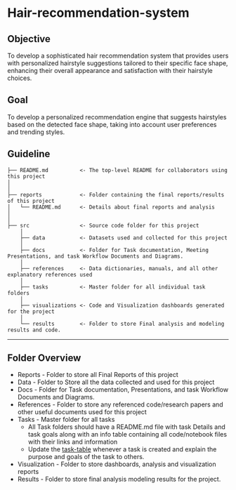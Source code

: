 # Hair-recommendation-system
## Objective
To develop a sophisticated hair recommendation system that provides users with personalized hairstyle suggestions tailored to their specific face shape, enhancing their overall appearance and satisfaction with their hairstyle choices.
## Goal
To develop a personalized recommendation engine that suggests hairstyles based on the detected face shape, taking into account user preferences and trending styles.
## Guideline

    ├── README.md          <- The top-level README for collaborators using this project
    │ 
    │
    ├── reports            <- Folder containing the final reports/results of this project
    │   └── README.md      <- Details about final reports and analysis
    │ 
    │   
    ├── src                <- Source code folder for this project
        │
        ├── data           <- Datasets used and collected for this project
        │   
        ├── docs           <- Folder for Task documentation, Meeting Presentations, and task Workflow Documents and Diagrams.
        │
        ├── references     <- Data dictionaries, manuals, and all other explanatory references used 
        │
        ├── tasks          <- Master folder for all individual task folders
        │
        ├── visualizations <- Code and Visualization dashboards generated for the project
        │
        └── results        <- Folder to store Final analysis and modeling results and code.
--------
## Folder Overview

- Reports           - Folder to store all Final Reports of this project
- Data              - Folder to Store all the data collected and used for this project 
- Docs              - Folder for Task documentation, Presentations, and task Workflow Documents and Diagrams.
- References        - Folder to store any referenced code/research papers and other useful documents used for this project
- Tasks             - Master folder for all tasks
  - All Task folders should have a README.md file with task Details and task goals along with an info table containing all code/notebook files with their links and information
  - Update the [task-table](./src/tasks/README.md#task-table) whenever a task is created and explain the purpose and goals of the task to others.
- Visualization     - Folder to store dashboards, analysis and visualization reports
- Results           - Folder to store final analysis modeling results for the project.
